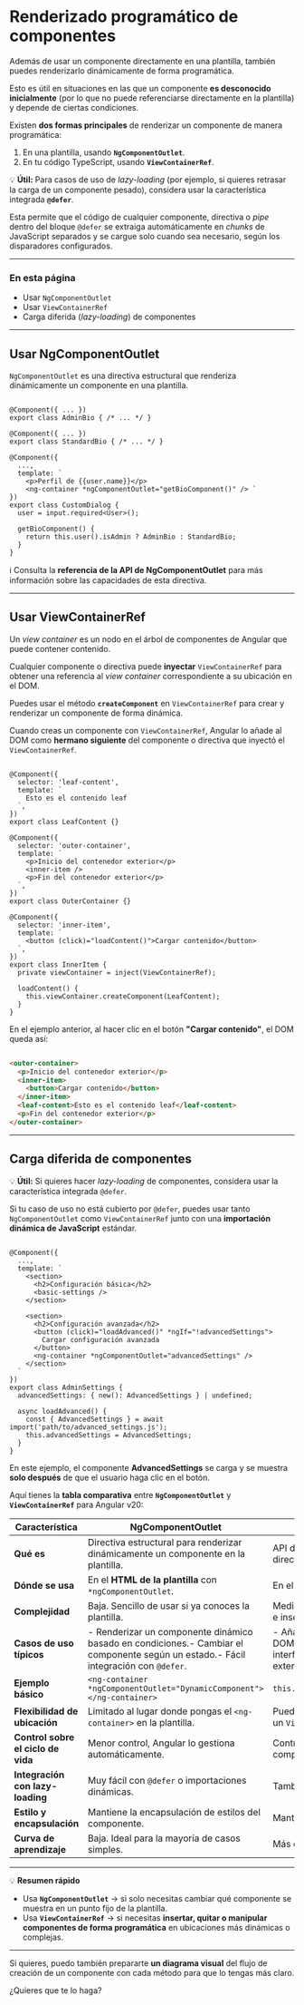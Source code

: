 # Renderizado programático de componentes

Además de usar un componente directamente en una plantilla, también puedes renderizarlo dinámicamente de forma programática.

Esto es útil en situaciones en las que un componente **es desconocido inicialmente** (por lo que no puede referenciarse directamente en la plantilla) y depende de ciertas condiciones.

Existen **dos formas principales** de renderizar un componente de manera programática:

1. En una plantilla, usando **`NgComponentOutlet`**.
2. En tu código TypeScript, usando **`ViewContainerRef`**.

💡 **Útil:** Para casos de uso de *lazy-loading* (por ejemplo, si quieres retrasar la carga de un componente pesado), considera usar la característica integrada **`@defer`**.

Esta permite que el código de cualquier componente, directiva o *pipe* dentro del bloque `@defer` se extraiga automáticamente en *chunks* de JavaScript separados y se cargue solo cuando sea necesario, según los disparadores configurados.

---

### **En esta página**

- Usar `NgComponentOutlet`
- Usar `ViewContainerRef`
- Carga diferida (*lazy-loading*) de componentes

---

## **Usar NgComponentOutlet**

`NgComponentOutlet` es una directiva estructural que renderiza dinámicamente un componente en una plantilla.

```tsx

@Component({ ... })
export class AdminBio { /* ... */ }

@Component({ ... })
export class StandardBio { /* ... */ }

@Component({
  ...,
  template: `
    <p>Perfil de {{user.name}}</p>
    <ng-container *ngComponentOutlet="getBioComponent()" /> `
})
export class CustomDialog {
  user = input.required<User>();

  getBioComponent() {
    return this.user().isAdmin ? AdminBio : StandardBio;
  }
}

```

ℹ️ Consulta la **referencia de la API de NgComponentOutlet** para más información sobre las capacidades de esta directiva.

---

## **Usar ViewContainerRef**

Un *view container* es un nodo en el árbol de componentes de Angular que puede contener contenido.

Cualquier componente o directiva puede **inyectar** `ViewContainerRef` para obtener una referencia al *view container* correspondiente a su ubicación en el DOM.

Puedes usar el método **`createComponent`** en `ViewContainerRef` para crear y renderizar un componente de forma dinámica.

Cuando creas un componente con `ViewContainerRef`, Angular lo añade al DOM como **hermano siguiente** del componente o directiva que inyectó el `ViewContainerRef`.

```tsx

@Component({
  selector: 'leaf-content',
  template: `
    Esto es el contenido leaf
  `,
})
export class LeafContent {}

@Component({
  selector: 'outer-container',
  template: `
    <p>Inicio del contenedor exterior</p>
    <inner-item />
    <p>Fin del contenedor exterior</p>
  `,
})
export class OuterContainer {}

@Component({
  selector: 'inner-item',
  template: `
    <button (click)="loadContent()">Cargar contenido</button>
  `,
})
export class InnerItem {
  private viewContainer = inject(ViewContainerRef);

  loadContent() {
    this.viewContainer.createComponent(LeafContent);
  }
}

```

En el ejemplo anterior, al hacer clic en el botón **"Cargar contenido"**, el DOM queda así:

```html

<outer-container>
  <p>Inicio del contenedor exterior</p>
  <inner-item>
    <button>Cargar contenido</button>
  </inner-item>
  <leaf-content>Esto es el contenido leaf</leaf-content>
  <p>Fin del contenedor exterior</p>
</outer-container>

```

---

## **Carga diferida de componentes**

💡 **Útil:** Si quieres hacer *lazy-loading* de componentes, considera usar la característica integrada `@defer`.

Si tu caso de uso no está cubierto por `@defer`, puedes usar tanto `NgComponentOutlet` como `ViewContainerRef` junto con una **importación dinámica de JavaScript** estándar.

```tsx

@Component({
  ...,
  template: `
    <section>
      <h2>Configuración básica</h2>
      <basic-settings />
    </section>

    <section>
      <h2>Configuración avanzada</h2>
      <button (click)="loadAdvanced()" *ngIf="!advancedSettings">
        Cargar configuración avanzada
      </button>
      <ng-container *ngComponentOutlet="advancedSettings" />
    </section>
  `
})
export class AdminSettings {
  advancedSettings: { new(): AdvancedSettings } | undefined;

  async loadAdvanced() {
    const { AdvancedSettings } = await import('path/to/advanced_settings.js');
    this.advancedSettings = AdvancedSettings;
  }
}

```

En este ejemplo, el componente **AdvancedSettings** se carga y se muestra **solo después** de que el usuario haga clic en el botón.

Aquí tienes la **tabla comparativa** entre **`NgComponentOutlet`** y **`ViewContainerRef`** para Angular v20:

| Característica | **NgComponentOutlet** | **ViewContainerRef** |
| --- | --- | --- |
| **Qué es** | Directiva estructural para renderizar dinámicamente un componente en la plantilla. | API de bajo nivel para crear y manejar componentes directamente desde TypeScript. |
| **Dónde se usa** | En el **HTML de la plantilla** con `*ngComponentOutlet`. | En el **código TypeScript** de un componente o directiva. |
| **Complejidad** | Baja. Sencillo de usar si ya conoces la plantilla. | Media/Alta. Requiere manejo programático de la creación e inserción de componentes. |
| **Casos de uso típicos** | - Renderizar un componente dinámico basado en condiciones.- Cambiar el componente según un estado.- Fácil integración con `@defer`. | - Añadir componentes en posiciones específicas del DOM en tiempo de ejecución.- Construcción de interfaces dinámicas complejas.- Integración con APIs externas que insertan contenido. |
| **Ejemplo básico** | `<ng-container *ngComponentOutlet="DynamicComponent"></ng-container>` | `this.viewContainer.createComponent(DynamicComponent);` |
| **Flexibilidad de ubicación** | Limitado al lugar donde pongas el `<ng-container>` en la plantilla. | Puedes insertar el componente donde tengas acceso a un `ViewContainerRef`. |
| **Control sobre el ciclo de vida** | Menor control, Angular lo gestiona automáticamente. | Control total: puedes destruir, recrear o cambiar el componente en cualquier momento. |
| **Integración con lazy-loading** | Muy fácil con `@defer` o importaciones dinámicas. | También posible, pero requiere más código. |
| **Estilo y encapsulación** | Mantiene la encapsulación de estilos del componente. | Mantiene la encapsulación de estilos del componente. |
| **Curva de aprendizaje** | Baja. Ideal para la mayoría de casos simples. | Más empinada. Ideal para casos complejos y avanzados. |

---

💡 **Resumen rápido**

- Usa **`NgComponentOutlet`** → si solo necesitas cambiar qué componente se muestra en un punto fijo de la plantilla.
- Usa **`ViewContainerRef`** → si necesitas **insertar, quitar o manipular componentes de forma programática** en ubicaciones más dinámicas o complejas.

---

Si quieres, puedo también prepararte **un diagrama visual** del flujo de creación de un componente con cada método para que lo tengas más claro.

¿Quieres que te lo haga?